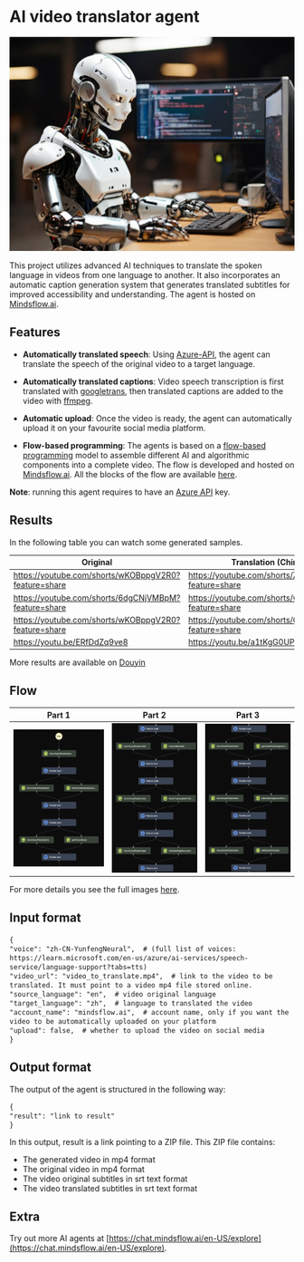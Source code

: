 # AI video translator agent

![AI Video Translator](./results/into_video_transl.png)

This project utilizes advanced AI techniques to translate the spoken language in videos from one language to another.
It also incorporates an automatic caption generation system that generates translated subtitles for improved accessibility and understanding.
The agent is hosted on [Mindsflow.ai](https://mindsflow.ai/).

## Features

- **Automatically translated speech**: Using [Azure-API](https://azure.microsoft.com/en-us/products/ai-services/text-to-speech), the agent can translate the speech of the original video to a target language.

- **Automatically translated captions**: Video speech transcription is first translated with [googletrans](https://pypi.org/project/googletrans/), then translated captions are added to the video with [ffmpeg](https://ffmpeg.org/about.html).

- **Automatic upload**: Once the video is ready, the agent can automatically upload it on your favourite social media platform.

- **Flow-based programming**: The agents is based on a [flow-based programming](https://en.wikipedia.org/wiki/Flow-based_programming) model to assemble different AI and algorithmic components into a complete video. The flow is developed and hosted on [Mindsflow.ai](https://mindsflow.ai/). All the blocks of the flow are available [here](agent-video-generator/functions).

**Note**: running this agent requires to have an [Azure API](https://azure.microsoft.com/en-us/products/api-management/?ef_id=_k_Cj0KCQiA5-uuBhDzARIsAAa21T9Ii5vg2kAFHYwFfD2k7pnFp1Rg-HbVmvAOKfTrqq5Ue2TfbAIdahEaAmkWEALw_wcB_k_&OCID=AIDcmmy6frl1tq_SEM__k_Cj0KCQiA5-uuBhDzARIsAAa21T9Ii5vg2kAFHYwFfD2k7pnFp1Rg-HbVmvAOKfTrqq5Ue2TfbAIdahEaAmkWEALw_wcB_k_&gad_source=1&gclid=Cj0KCQiA5-uuBhDzARIsAAa21T9Ii5vg2kAFHYwFfD2k7pnFp1Rg-HbVmvAOKfTrqq5Ue2TfbAIdahEaAmkWEALw_wcB) key.

## Results

In the following table you can watch some generated samples.

| Original                                                     | Translation (Chinese)                                |
|--------------------------------------------------------------|------------------------------------------------------|
| https://youtube.com/shorts/wKOBppgV2R0?feature=share | https://youtube.com/shorts/Zbk02MsAoko?feature=share |
| https://youtube.com/shorts/6dgCNjVMBpM?feature=share | https://youtube.com/shorts/wbZbhVQmpNw?feature=share |
| https://youtube.com/shorts/wKOBppgV2R0?feature=share | https://youtube.com/shorts/GCIVzEHeeqM?feature=share |
| https://youtu.be/ERfDdZq9ve8 | https://youtu.be/a1tKgG0UP6A                         |

More results are available on [Douyin](https://www.douyin.com/user/MS4wLjABAAAAnDmwuk2SS4WBc8swBbYhtbGpH1Mrp3nlHrTnMcyDJdW5RUsr4BCajyo716Wyc76L?is_search=0&list_name=follow&nt=0)

## Flow

| Part 1                                            | Part 2                              | Part 3                              |
|---------------------------------------------------|-------------------------------------|-------------------------------------|
| ![Alt text](./results/flow/translation/part1.png) | ![Alt text](./results/flow/translation/part2.png) | ![Alt text](./results/flow/translation/part3.png) |

For more details you see the full images [here](./results/flow/translation/).

## Input format

```
{
"voice": "zh-CN-YunfengNeural",  # (full list of voices: https://learn.microsoft.com/en-us/azure/ai-services/speech-service/language-support?tabs=tts)
"video_url": "video_to_translate.mp4",  # link to the video to be translated. It must point to a video mp4 file stored online.
"source_language": "en",  # video original language
"target_language": "zh",  # language to translated the video
"account_name": "mindsflow.ai",  # account name, only if you want the video to be automatically uploaded on your platform
"upload": false,  # whether to upload the video on social media
}
```

## Output format

The output of the agent is structured in the following way:

```
{
"result": "link to result"
}
```
In this output, result is a link pointing to a ZIP file. This ZIP file contains:

- The generated video in mp4 format
- The original video in mp4 format
- The video original subtitles in srt text format
- The video translated subtitles in srt text format

## Extra

Try out more AI agents at [https://chat.mindsflow.ai/en-US/explore](https://chat.mindsflow.ai/en-US/explore).